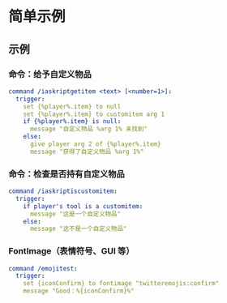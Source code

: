 # 简单示例

## 示例

### 命令：给予自定义物品

```yaml
command /iaskriptgetitem <text> [<number=1>]:
  trigger:
    set {%player%.item} to null
    set {%player%.item} to customitem arg 1
    if {%player%.item} is null:
      message "自定义物品 %arg 1% 未找到"
    else:
      give player arg 2 of {%player%.item}
      message "获得了自定义物品 %arg 1%"
```

### 命令：检查是否持有自定义物品

```yaml
command /iaskriptiscustomitem:
  trigger:
    if player's tool is a customitem:
      message "这是一个自定义物品"
    else:
      message "这不是一个自定义物品"
```

### FontImage（表情符号、GUI 等）

```yaml
command /emojitest:
  trigger:
    set {iconConfirm} to fontimage "twitteremojis:confirm"
    message "Good：%{iconConfirm}%"
```
